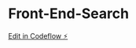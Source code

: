 # Front-End-Search

[Edit in Codeflow ⚡️](https://stackblitz.com/~/github.com/mohammadghaliah/Front-End-Search)